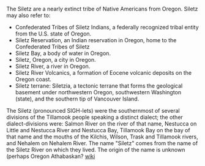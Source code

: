 The Siletz are a nearly extinct tribe of Native Americans from Oregon. Siletz may also refer to:

- Confederated Tribes of Siletz Indians, a federally recognized tribal entity from the U.S. state of Oregon.
- Siletz Reservation, an Indian reservation in Oregon, home to the Confederated Tribes of Siletz
- Siletz Bay, a body of water in Oregon.
- Siletz, Oregon, a city in Oregon.
- Siletz River, a river in Oregon.
- Siletz River Volcanics, a formation of Eocene volcanic deposits on the Oregon coast.
- Siletz terrane: Siletzia, a tectonic terrane that forms the geological basement under northwestern Oregon, southwestern Washington (state), and the southern tip of Vancouver Island.

The Siletz (pronounced SIGH-lets) were the southernmost of several divisions of the Tillamook people speaking a distinct dialect; the other dialect-divisions were: Salmon River on the river of that name, Nestucca on Little and Nestucca River and Nestucca Bay, Tillamook Bay on the bay of that name and the mouths of the Kilchis, Wilson, Trask and Tillamook rivers, and Nehalem on Nehalem River. The name "Siletz" comes from the name of the Siletz River on which they lived. The origin of the name is unknown (perhaps Oregon Athabaskan?	
[wiki](https://en.wikipedia.org/wiki/Siletz)

